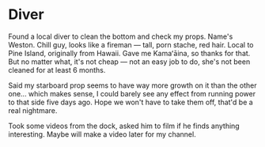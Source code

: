 # Diver

Found a local diver to clean the bottom and check my props.  Name's Weston.  Chill guy, looks like a fireman — tall, porn stache, red hair.  Local to Pine Island, originally from Hawaii.  Gave me Kamaʻāina, so thanks for that.  But no matter what, it's not cheap — not an easy job to do, she's not been cleaned for at least 6 months.

Said my starboard prop seems to have way more growth on it than the other one... which makes sense, I could barely see any effect from running power to that side five days ago.  Hope we won't have to take them off, that'd be a real nightmare.

Took some videos from the dock, asked him to film if he finds anything interesting.  Maybe will make a video later for my channel.
